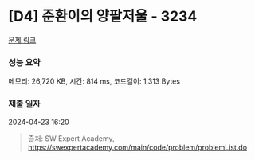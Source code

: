 # [D4] 준환이의 양팔저울 - 3234 

[문제 링크](https://swexpertacademy.com/main/code/problem/problemDetail.do?contestProbId=AWAe7XSKfUUDFAUw) 

### 성능 요약

메모리: 26,720 KB, 시간: 814 ms, 코드길이: 1,313 Bytes

### 제출 일자

2024-04-23 16:20



> 출처: SW Expert Academy, https://swexpertacademy.com/main/code/problem/problemList.do